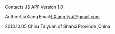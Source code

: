 Contacts JS APP
Version 1.0



Author:LiuXiang
Email:LXiang.tyut@gmail.com


2013.10.05 China Taiyuan of Shanxi Province ,China